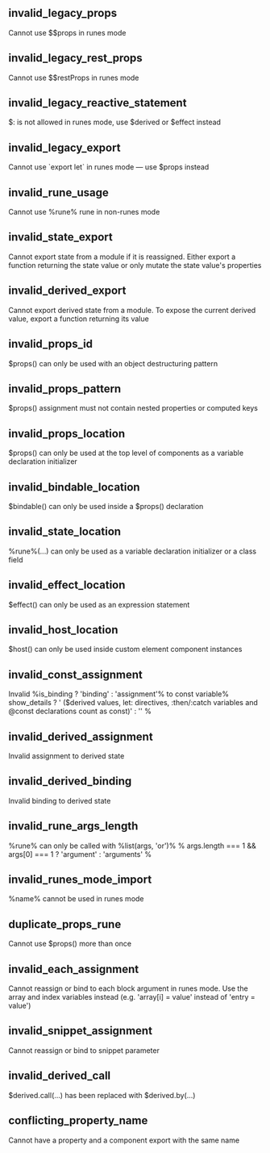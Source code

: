 ## invalid_legacy_props

Cannot use $$props in runes mode

## invalid_legacy_rest_props

Cannot use $$restProps in runes mode

## invalid_legacy_reactive_statement

$: is not allowed in runes mode, use $derived or $effect instead

## invalid_legacy_export

Cannot use \`export let\` in runes mode — use $props instead

## invalid_rune_usage

Cannot use %rune% rune in non-runes mode

## invalid_state_export

Cannot export state from a module if it is reassigned. Either export a function returning the state value or only mutate the state value's properties

## invalid_derived_export

Cannot export derived state from a module. To expose the current derived value, export a function returning its value

## invalid_props_id

$props() can only be used with an object destructuring pattern

## invalid_props_pattern

$props() assignment must not contain nested properties or computed keys

## invalid_props_location

$props() can only be used at the top level of components as a variable declaration initializer

## invalid_bindable_location

$bindable() can only be used inside a $props() declaration

## invalid_state_location

%rune%(...) can only be used as a variable declaration initializer or a class field

## invalid_effect_location

$effect() can only be used as an expression statement

## invalid_host_location

$host() can only be used inside custom element component instances

## invalid_const_assignment

Invalid %is_binding ? 'binding' : 'assignment'% to const variable%
			show_details
				? ' ($derived values, let: directives, :then/:catch variables and @const declarations count as const)'
				: ''
		%

## invalid_derived_assignment

Invalid assignment to derived state

## invalid_derived_binding

Invalid binding to derived state

## invalid_rune_args_length

%rune% can only be called with %list(args, 'or')% %
			args.length === 1 && args[0] === 1 ? 'argument' : 'arguments'
		%

## invalid_runes_mode_import

%name% cannot be used in runes mode

## duplicate_props_rune

Cannot use $props() more than once

## invalid_each_assignment

Cannot reassign or bind to each block argument in runes mode. Use the array and index variables instead (e.g. 'array[i] = value' instead of 'entry = value')

## invalid_snippet_assignment

Cannot reassign or bind to snippet parameter

## invalid_derived_call

$derived.call(...) has been replaced with $derived.by(...)

## conflicting_property_name

Cannot have a property and a component export with the same name